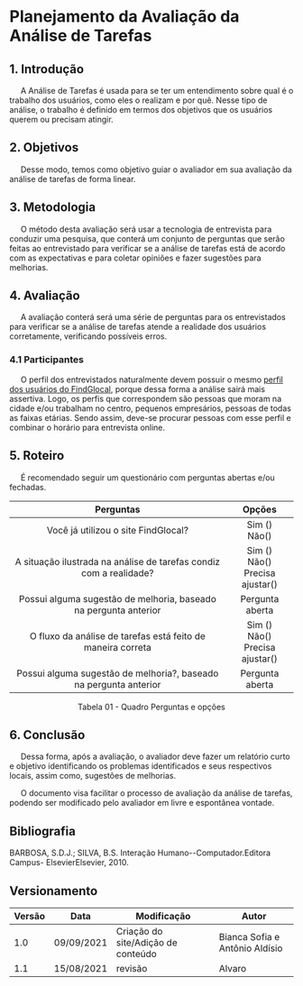 # Planejamento da Avaliação da Análise de Tarefas

## 1. Introdução

<p style="text-indent: 20px; align = "justify">A Análise de Tarefas é usada para se ter um entendimento sobre qual é o trabalho dos usuários, como eles o realizam e por quê. Nesse tipo de análise, o trabalho é definido em termos dos objetivos que os usuários querem ou precisam atingir.
 </p>

## 2. Objetivos

<p style="text-indent: 20px; align = "justify">Desse modo, temos como objetivo guiar o avaliador em sua avaliação da análise de tarefas de forma linear.
</p>

## 3. Metodologia
<p style="text-indent: 20px; align = "justify">O método desta avaliação será usar a tecnologia de entrevista para conduzir uma pesquisa, que conterá um conjunto de perguntas que serão feitas ao entrevistado para verificar se a análise de tarefas está de acordo com as expectativas e para coletar opiniões e fazer sugestões para melhorias.
</p>

## 4. Avaliação
<p style="text-indent: 20px; align = "justify">A avaliação conterá será uma série de perguntas para os entrevistados para verificar se a análise de tarefas atende a realidade dos usuários corretamente, verificando possíveis erros. 
</p>

### 4.1 Participantes 

<p style="text-indent: 20px; align = "justify">O perfil dos entrevistados naturalmente devem possuir o mesmo <a href="/2021.1-FindGlocal/requisitos/perfil_do_usuário/" >perfil dos usuários do FindGlocal</a>, porque dessa forma a análise sairá mais assertiva. Logo, os perfis que correspondem são pessoas que moram na cidade e/ou trabalham no centro, pequenos empresários, pessoas de todas as faixas etárias. Sendo assim, deve-se procurar pessoas com esse perfil e combinar o horário para entrevista online.
</p>

## 5. Roteiro
<p style="text-indent: 20px; align = "justify">É recomendado seguir um questionário com perguntas abertas e/ou fechadas. 

</p>

<center>

|Perguntas |Opções | 
|:--:|:--:|
|Você já utilizou o site FindGlocal?|Sim () <br> Não() |
|A situação ilustrada na análise de tarefas condiz com a realidade?| Sim () <br> Não() <br> Precisa ajustar()|
|Possui alguma sugestão de melhoria, baseado na pergunta anterior| Pergunta aberta|
|O fluxo da análise de tarefas está feito de maneira correta| Sim ()<br> Não() <br> Precisa ajustar()|
|Possui alguma sugestão de melhoria?, baseado na pergunta anterior| Pergunta aberta|

<figcaption> Tabela 01 - Quadro Perguntas e opções </figcaption>

</center>

## 6. Conclusão
<p style="text-indent: 20px; align = "justify">Dessa forma, após a avaliação, o avaliador deve fazer um relatório curto e objetivo identificando os problemas identificados e seus respectivos locais, assim como, sugestões de melhorias.
</p>

<p style="text-indent: 20px; align = "justify">O documento visa facilitar o processo de avaliação da análise de tarefas, podendo ser modificado pelo avaliador em livre e espontânea vontade.
</p>


## Bibliografia

BARBOSA, S.D.J.; SILVA, B.S. Interação Humano--Computador.Editora Campus- ElsevierElsevier, 2010.

## Versionamento
<center>

| Versão | Data | Modificação | Autor |
|--|--|--|--|
| 1.0 |09/09/2021 | Criação do site/Adição de conteúdo | Bianca Sofia e Antônio Aldísio |
| 1.1  | 15/08/2021 | revisão |Alvaro |

</center>



